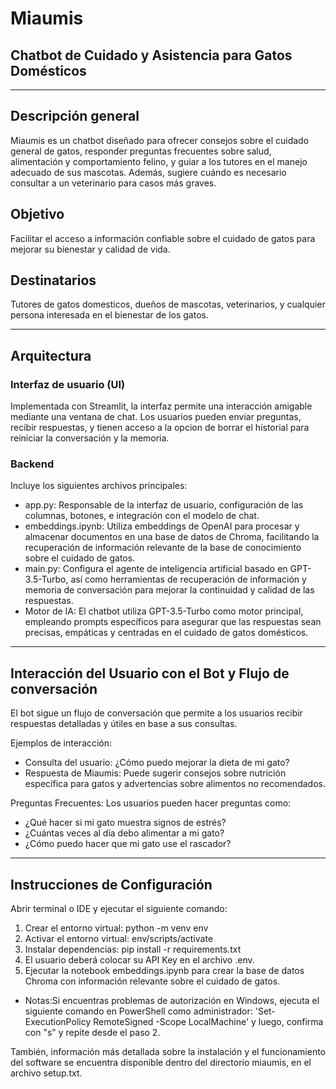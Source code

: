 # Miaumis
## Chatbot de Cuidado y Asistencia para Gatos Domésticos

---

## Descripción general
Miaumis es un chatbot diseñado para ofrecer consejos sobre el cuidado general de gatos, responder preguntas frecuentes sobre salud, alimentación y comportamiento felino, y guiar a los tutores en el manejo adecuado de sus mascotas. Además, sugiere cuándo es necesario consultar a un veterinario para casos más graves.

## Objetivo
Facilitar el acceso a información confiable sobre el cuidado de gatos para mejorar su bienestar y calidad de vida.

## Destinatarios
Tutores de gatos domesticos, dueños de mascotas, veterinarios, y cualquier persona interesada en el bienestar de los gatos.

---

## Arquitectura

### Interfaz de usuario (UI)
Implementada con Streamlit, la interfaz permite una interacción amigable mediante una ventana de chat. Los usuarios pueden enviar preguntas, recibir respuestas, y tienen acceso a la opcion de borrar el historial para reiniciar la conversación y la memoria.

### Backend
Incluye los siguientes archivos principales:
- app.py: Responsable de la interfaz de usuario, configuración de las columnas, botones, e integración con el modelo de chat.
- embeddings.ipynb: Utiliza embeddings de OpenAI para procesar y almacenar documentos en una base de datos de Chroma, facilitando la recuperación de información relevante de la base de conocimiento sobre el cuidado de gatos.
- main.py: Configura el agente de inteligencia artificial basado en GPT-3.5-Turbo, así como herramientas de recuperación de información y memoria de conversación para mejorar la continuidad y calidad de las respuestas.
- Motor de IA: El chatbot utiliza GPT-3.5-Turbo como motor principal, empleando prompts específicos para asegurar que las respuestas sean precisas, empáticas y centradas en el cuidado de gatos domésticos.

---

## Interacción del Usuario con el Bot y Flujo de conversación

El bot sigue un flujo de conversación que permite a los usuarios recibir respuestas detalladas y útiles en base a sus consultas. 

Ejemplos de interacción:
- Consulta del usuario: ¿Cómo puedo mejorar la dieta de mi gato?
- Respuesta de Miaumis: Puede sugerir consejos sobre nutrición específica para gatos y advertencias sobre alimentos no recomendados.

Preguntas Frecuentes:
Los usuarios pueden hacer preguntas como:
- ¿Qué hacer si mi gato muestra signos de estrés?
- ¿Cuántas veces al día debo alimentar a mi gato?
- ¿Cómo puedo hacer que mi gato use el rascador?

---

## Instrucciones de Configuración
Abrir terminal o IDE y ejecutar el siguiente comando:
1) Crear el entorno virtual: python -m venv env
2) Activar el entorno virtual: env/scripts/activate
3) Instalar dependencias: pip install -r requirements.txt
4) El usuario deberá colocar su API Key en el archivo .env.
5) Ejecutar la notebook embeddings.ipynb para crear la base de datos Chroma con información relevante sobre el cuidado de gatos.
- Notas:Si encuentras problemas de autorización en Windows, ejecuta el siguiente comando en PowerShell como administrador: 'Set-ExecutionPolicy RemoteSigned -Scope LocalMachine' y luego, confirma con "s" y repite desde el paso 2.

También, información más detallada sobre la instalación y el funcionamiento del software se encuentra disponible dentro del directorio miaumis, en el archivo setup.txt.

